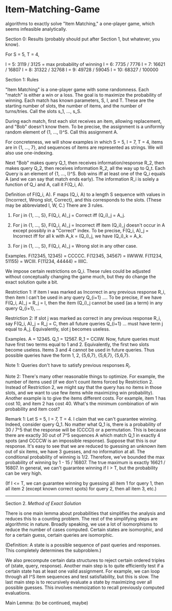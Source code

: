 # Item-Matching-Game
algorithms to exactly solve "Item Matching," a one-player game, which seems infeasible analytically.


Section 0: Results (probably should put after Section 1, but whatever, you know).

For S = 5, T = 4, 

I = 5: 3119 / 3125 = max probability of winning
I = 6: 7735 / 7776
I = 7: 16621 / 16807
I = 8: 31322 / 32768
I = 9: 49728 / 59045
I = 10: 68327 / 100000

Section 1: Rules

"Item Matching" is a one-player game with some randomness. Each "match" is either a win or a loss. The goal is to maximize the probability of winning. Each match has known parameters, S, I, and T. These are the starting number of slots, the number of items, and the number of turns/tries. Call the slots s_1, ..., s_S.

During each match, first each slot receives an item, allowing replacement, and "Bob" doesn't know them. To be precise, the assignment is a uniformly random element of {1, ..., I}^S. Call this assignment A.

For concreteness, we will show examples in which S = 5, I = 7, T = 4, items are in {1, ..., 7}, and sequences of items are represented as strings. We will also use one-indexing.

Next "Bob" makes query Q_1, then receives information/response R_2, then makes query Q_2, then receives information R_2, all the way up to Q_t.
Each Query is an element of {1, ..., I}^S. Bob wins iff at least one of the Q_i equals A (and we can say that match ends early). The information R_i is solely a function of Q_i and A, call it F(Q_i, A).

Definition of F(Q_i, A). F maps (Q_i, A) to a length S sequence with values in {Incorrect, Wrong slot, Correct}, and this corresponds to the slots. (These may be abbreviated I, W, C.) There are 3 rules. 

1. For j in {1, ..., S}, F(Q\_i, A)\_j = Correct iff (Q\_i)\_j = A\_j. 

2. For j in {1, ..., S}, F(Q\_i, A)\_j = Incorrect iff item (Q\_i)\_j doesn't occur in A except possibly in a "Correct" index. To be precise, F(Q_i, A)\_j = Incorrect iff for all k with A\_k = (Q\_i)\_j, we have (Q\_i)\_k = A\_k.

3. For j in {1, ..., S}, F(Q\_i, A)\_j = Wrong slot in any other case.

Examples. F(12345, 12345) = CCCCC. F(12345, 34567) = IIWWW. F(11234, 51155) = WCIII. F(11234, 44444) = IIIIC.

We impose certain restrictions on Q\_i. These rules could be adjusted without conceptually changing the game much, but they do change the exact solution quite a bit. 

Restriction 1: If item l was marked as Incorrect in any previous response R\_i, then item l can't be used in any query Q\_{i+1} .... To be precise, if we have F(Q\_i, A)\_j = R\_j = I, then the item (Q\_i)\_j cannot be used (as a term) in any query Q\_{i+1}, ...

Restriction 2: If slot j was marked as correct in any previous response R\_i, say F(Q\_i, A)\_j = R\_j = C, then all future queries Q\_{i+1} ... must have term j equal to A\_j. Equivalently, slot j becomes useless.

Examples. A = 12345. Q_1 = 12567. R_1 = CCIIW. Now, future queries must have first two terms equal to 1 and 2. Equivalently, the first two slots become useless. Items 3 and 4 cannot be used in future queries. Thus possible queries have the form 1, 2, {5,6,7}, {5,6,7}, {5,6,7}.

Note 1: Queries don't have to satisfy previous responses $R_i.$

Note 2: There's many other reasonable things to optimize. For example, the number of items used (if we don't count items forced by Restriction 2. Instead of Restriction 2, we might say that the query has no items in those slots, and we want to use few items while maximizing win probability). Another example is to give the items different costs. For example, item 1 has cost 10, and item 2 has cost 40. What's the minimum combination of win probability and item cost?

Remark 1: Let S = 5, I = 7, T = 4. I claim that we can't guarantee winning. Indeed, consider query Q_1. No matter what Q_1 is, there is a probability of 30 / 7^5 that the response will be (CCCCI) or a permutation. This is because there are exactly 30 out of 7^5 sequences A which match Q_1 in exactly 4 spots (and CCCCW is an impossible response). Suppose that this is our response. It's easy to see that we are reduced to guessing an unknown item out of six items, we have 3 guesses, and no information at all. The conditional probability of winning is 1/2. Therefore, we've bounded the max probability of winning by 1 - 15 / 16807. The true maximum is exactly 16621 / 16807. In general, we can't guarantee winning if I > T, but the probability can be very high. 

(If I <= T, we can guarantee winning by guessing all item 1 for query 1, then all item 2 (except known correct spots) for query 2, then all item 3, etc.)

-----------------------------------------------------
Section 2. _Method of Exact Solution_

There is one main lemma about probabilities that simplifies the analysis and reduces this to a counting problem. The rest of the simplifying steps are algorithmic in nature. Broadly speaking, we use a lot of isomorphisms to reduce the number of cases computed. Certain states are isomorphic, and for a certain guess, certain queries are isomorphic.

(Definition: A state is a possible sequence of past queries and responses. This completely determines the subproblem.)

We also precompute certain data structures to reject certain ordered triples of (state, query, response). Another main step is to quite efficiently test if a certain state has at least one valid assignment. For example, we can loop through all I^S item sequences and test satisfiability, but this is slow.  The last main step is to recursively evaluate a state by maximizing over all possible guesses. This involves memoization to recall previously computed evaluations.

Main Lemma: (to be continued, maybe)
